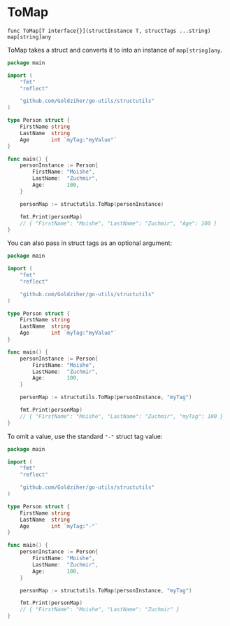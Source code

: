# ToMap

`func ToMap[T interface{}](structInstance T, structTags ...string) map[string]any`

ToMap takes a struct and converts it to into an instance of `map[string]any`.

```go
package main

import (
	"fmt"
	"reflect"

	"github.com/Goldziher/go-utils/structutils"
)

type Person struct {
	FirstName string
	LastName  string
	Age       int `myTag:"myValue"`
}

func main() {
	personInstance := Person{
		FirstName: "Moishe",
		LastName:  "Zuchmir",
		Age:       100,
	}

	personMap := structutils.ToMap(personInstance)

	fmt.Print(personMap)
	// { "FirstName": "Moishe", "LastName": "Zuchmir", "Age": 100 }
}
```

You can also pass in struct tags as an optional argument:

```go
package main

import (
	"fmt"
	"reflect"

	"github.com/Goldziher/go-utils/structutils"
)

type Person struct {
	FirstName string
	LastName  string
	Age       int `myTag:"myValue"`
}

func main() {
	personInstance := Person{
		FirstName: "Moishe",
		LastName:  "Zuchmir",
		Age:       100,
	}

	personMap := structutils.ToMap(personInstance, "myTag")

	fmt.Print(personMap)
	// { "FirstName": "Moishe", "LastName": "Zuchmir", "myTag": 100 }
}
```

To omit a value, use the standard `"-"` struct tag value:

```go
package main

import (
	"fmt"
	"reflect"

	"github.com/Goldziher/go-utils/structutils"
)

type Person struct {
	FirstName string
	LastName  string
	Age       int `myTag:"-"`
}

func main() {
	personInstance := Person{
		FirstName: "Moishe",
		LastName:  "Zuchmir",
		Age:       100,
	}

	personMap := structutils.ToMap(personInstance, "myTag")

	fmt.Print(personMap)
	// { "FirstName": "Moishe", "LastName": "Zuchmir" }
}
```

